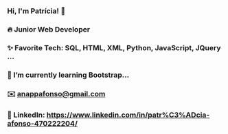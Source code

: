 ### Hi, I'm Patrícia! 👋
### 🔥 Junior Web Developer 
### ✨ Favorite Tech: SQL, HTML, XML, Python, JavaScript, JQuery ...
### 📓 I’m currently learning Bootstrap... 
### ✉️ anappafonso@gmail.com
### 💼 LinkedIn: https://www.linkedin.com/in/patr%C3%ADcia-afonso-470222204/
<!--
**AnaPatriciaAfonso/AnaPatriciaAfonso** is a ✨ _special_ ✨ repository because its `README.md` (this file) appears on your GitHub profile.

Here are some ideas to get you started:

- 🔭 I’m currently working on ...
- 🌱 I’m currently learning ...
- 👯 I’m looking to collaborate on ...
- 🤔 I’m looking for help with ...
- 💬 Ask me about ...
- 📫 How to reach me: ...
- 😄 Pronouns: ...
- ⚡ Fun fact: ...
-->
